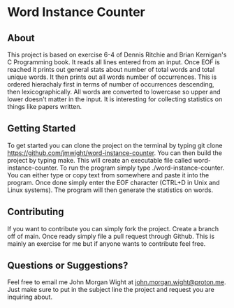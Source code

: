 # Word Instance Counter
## About
This project is based on exercise 6-4 of Dennis Ritchie and Brian Kernigan's C Programming book. It reads all lines entered from an input. Once EOF is reached it prints out general stats about number of total words and total unique words. It then prints out all words number of occurrences. This is ordered hierachaly first in terms of number of occurrences descending, then lexicographically. All words are converted to lowercase so upper and lower doesn't matter in the input. It is interesting for collecting statistics on things like papers written. 

## Getting Started
To get started you can clone the project on the terminal by typing git clone https://github.com/jmwight/word-instance-counter. You can then build the project by typing make. This will create an executable file called word-instance-counter. To run the program simply type ./word-instance-counter. You can either type or copy text from somewhere and paste it into the program. Once done simply enter the EOF character (CTRL+D in Unix and Linux systems). The program will then generate the statistics on words. 

## Contributing
If you want to contribute you can simply fork the project. Create a branch off of main. Once ready simply file a pull request through Github. This is mainly an exercise for me but if anyone wants to contribute feel free. 

## Questions or Suggestions?
Feel free to email me John Morgan Wight at john.morgan.wight@proton.me. Just make sure to put in the subject line the project and request you are inquiring about.
